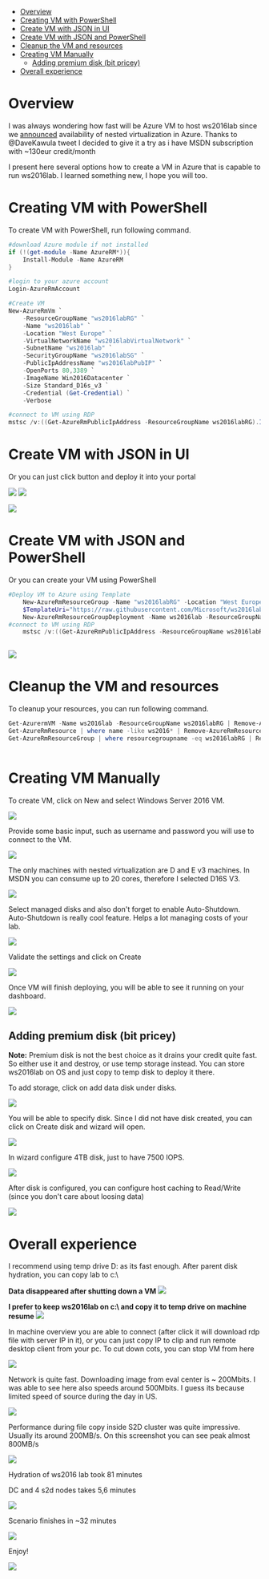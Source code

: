 <!-- TOC -->

- [Overview](#overview)
- [Creating VM with PowerShell](#creating-vm-with-powershell)
- [Create VM with JSON in UI](#create-vm-with-json-in-ui)
- [Create VM with JSON and PowerShell](#create-vm-with-json-and-powershell)
- [Cleanup the VM and resources](#cleanup-the-vm-and-resources)
- [Creating VM Manually](#creating-vm-manually)
    - [Adding premium disk (bit pricey)](#adding-premium-disk-bit-pricey)
- [Overall experience](#overall-experience)

<!-- /TOC -->

# Overview

I was always wondering how fast will be Azure VM to host ws2016lab since we [announced](https://azure.microsoft.com/en-us/blog/nested-virtualization-in-azure/) availability of nested virtualization in Azure. Thanks to @DaveKawula tweet I decided to give it a try as i have MSDN subscription with ~130eur credit/month

I present here several options how to create a VM in Azure that is capable to run ws2016lab. I learned something new, I hope you will too.

# Creating VM with PowerShell

To create VM with PowerShell, run following command.

````PowerShell
#download Azure module if not installed
if (!(get-module -Name AzureRM*)){
    Install-Module -Name AzureRM
}

#login to your azure account
Login-AzureRmAccount

#Create VM
New-AzureRmVm `
    -ResourceGroupName "ws2016labRG" `
    -Name "ws2016lab" `
    -Location "West Europe" `
    -VirtualNetworkName "ws2016labVirtualNetwork" `
    -SubnetName "ws2016lab" `
    -SecurityGroupName "ws2016labSG" `
    -PublicIpAddressName "ws2016labPubIP" `
    -OpenPorts 80,3389 `
    -ImageName Win2016Datacenter `
    -Size Standard_D16s_v3 `
    -Credential (Get-Credential) `
    -Verbose

#connect to VM using RDP
mstsc /v:((Get-AzureRmPublicIpAddress -ResourceGroupName ws2016labRG).IpAddress)

````
# Create VM with JSON in UI

Or you can just click button and deploy it into your portal

[![](http://azuredeploy.net/deploybutton.png)](https://portal.azure.com/#create/Microsoft.Template/uri/https%3A%2F%2Fraw.githubusercontent.com%2FMicrosoft%2Fws2016lab%2Fdev%2FScenarios%2FRunning%2520ws2016lab%2520in%2520Azure%2Fws2016lab.json)
[![](http://armviz.io/visualizebutton.png)](http://armviz.io/#/?load=https%3A%2F%2Fraw.githubusercontent.com/Microsoft/ws2016lab/dev/Scenarios/Running%20ws2016lab%20in%20Azure/ws2016lab.json)

![](/Scenarios/Running%20ws2016lab%20in%20Azure/Screenshots/CustomizedTemplate.png)

# Create VM with JSON and PowerShell

Or you can create your VM using PowerShell

````PowerShell
#Deploy VM to Azure using Template
    New-AzureRmResourceGroup -Name "ws2016labRG" -Location "West Europe"
    $TemplateUri="https://raw.githubusercontent.com/Microsoft/ws2016lab/master/Scenarios/Running%20ws2016lab%20in%20Azure/ws2016lab.json"
    New-AzureRmResourceGroupDeployment -Name ws2016lab -ResourceGroupName ws2016labRG -TemplateUri $TemplateUri -Verbose
#connect to VM using RDP
    mstsc /v:((Get-AzureRmPublicIpAddress -ResourceGroupName ws2016labRG).IpAddress)
 
````

![](/Scenarios/Running%20ws2016lab%20in%20Azure/Screenshots/TemplatePowerShellDeployment.png)

# Cleanup the VM and resources

To cleanup your resources, you can run following command.

````PowerShell
Get-AzurermVM -Name ws2016lab -ResourceGroupName ws2016labRG | Remove-AzureRmVM -verbose #-Force
Get-AzureRmResource | where name -like ws2016* | Remove-AzureRmResource -verbose #-Force 
Get-AzureRmResourceGroup | where resourcegroupname -eq ws2016labRG | Remove-AzureRmResourceGroup -Verbose #-Force
 
````

# Creating VM Manually
To create VM, click on New and select Windows Server 2016 VM.

![](/Scenarios/Running%20ws2016lab%20in%20Azure/Screenshots/CreateVM01.png)

Provide some basic input, such as username and password you will use to connect to the VM.

![](/Scenarios/Running%20ws2016lab%20in%20Azure/Screenshots/CreateVM02.png)

The only machines with nested virtualization are D and E v3 machines. In MSDN you can consume up to 20 cores, therefore I selected D16S V3.

![](/Scenarios/Running%20ws2016lab%20in%20Azure/Screenshots/CreateVM03.png)

Select managed disks and also don't forget to enable Auto-Shutdown. Auto-Shutdown is really cool feature. Helps a lot managing costs of your lab. 

![](/Scenarios/Running%20ws2016lab%20in%20Azure/Screenshots/CreateVM04.png)

Validate the settings and click on Create

![](/Scenarios/Running%20ws2016lab%20in%20Azure/Screenshots/CreateVM05.png)

Once VM will finish deploying, you will be able to see it running on your dashboard.

![](/Scenarios/Running%20ws2016lab%20in%20Azure/Screenshots/CreateVM06.png)

## Adding premium disk (bit pricey)

**Note:** Premium disk is not the best choice as it drains your credit quite fast. So either use it and destroy, or use temp storage instead. You can store ws2016lab on OS and just copy to temp disk to deploy it there.

To add storage, click on add data disk under disks.

![](/Scenarios/Running%20ws2016lab%20in%20Azure/Screenshots/AddStorage01.png)

You will be able to specify disk. Since I did not have disk created, you can click on Create disk and wizard will open.

![](/Scenarios/Running%20ws2016lab%20in%20Azure/Screenshots/AddStorage02.png)

In wizard configure 4TB disk, just to have 7500 IOPS.

![](/Scenarios/Running%20ws2016lab%20in%20Azure/Screenshots/AddStorage03.png)

After disk is configured, you can configure host caching to Read/Write (since you don't care about loosing data)

![](/Scenarios/Running%20ws2016lab%20in%20Azure/Screenshots/AddStorage04.png)

# Overall experience

I recommend using temp drive D: as its fast enough. After parent disk hydration, you can copy lab to c:\

**Data disappeared after shutting down a VM**
![](/Scenarios/Running%20ws2016lab%20in%20Azure/Screenshots/TempDrive.png)

**I prefer to keep ws2016lab on c:\ and copy it to temp drive on machine resume**
![](/Scenarios/Running%20ws2016lab%20in%20Azure/Screenshots/CopyToTempDrive.png)

In machine overview you are able to connect (after click it will download rdp file with server IP in it), or you can just copy IP to clip and run remote desktop client from your pc. To cut down cots, you can stop VM from here

![](/Scenarios/Running%20ws2016lab%20in%20Azure/Screenshots/VMOverview.png)

Network is quite fast. Downloading image from eval center is ~ 200Mbits. I was able to see here also speeds around 500Mbits. I guess its because limited speed of source during the day in US.

![](/Scenarios/Running%20ws2016lab%20in%20Azure/Screenshots/DownloadSpeeds.png)

Performance during file copy inside S2D cluster was quite impressive. Usually its around 200MB/s. On this screenshot you can see peak almost 800MB/s

![](/Scenarios/Running%20ws2016lab%20in%20Azure/Screenshots/S2DSpeed.png)

Hydration of ws2016 lab took 81 minutes

DC and 4 s2d nodes takes 5,6 minutes

![](/Scenarios/Running%20ws2016lab%20in%20Azure/Screenshots/S2DClusterHydration.png)

Scenario finishes in ~32 minutes

![](/Scenarios/Running%20ws2016lab%20in%20Azure/Screenshots/S2DClusterScenarioScript.png)

Enjoy!

![](/Scenarios/Running%20ws2016lab%20in%20Azure/Screenshots/S2DClusterScenarioScriptFinished.png)